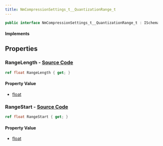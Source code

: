 ```yaml
---
title: NmCompressionSettings_t__QuantizationRange_t
---
```


```csharp
public interface NmCompressionSettings_t__QuantizationRange_t : ISchemaClass<NmCompressionSettings_t__QuantizationRange_t>, ISchemaField, ISchemaClass, INativeHandle
```

#### Implements

## Properties

### **RangeLength** - [Source Code](https://github.com/swiftly-solution/swiftlys2/blob/main/managed/src/SwiftlyS2.Generated/Schemas/Interfaces/NmCompressionSettings_t__QuantizationRange_t.cs#L18)

```csharp
ref float RangeLength { get; }
```

#### Property Value

- [float](https://learn.microsoft.com/dotnet/api/system.single)

### **RangeStart** - [Source Code](https://github.com/swiftly-solution/swiftlys2/blob/main/managed/src/SwiftlyS2.Generated/Schemas/Interfaces/NmCompressionSettings_t__QuantizationRange_t.cs#L16)

```csharp
ref float RangeStart { get; }
```

#### Property Value

- [float](https://learn.microsoft.com/dotnet/api/system.single)

